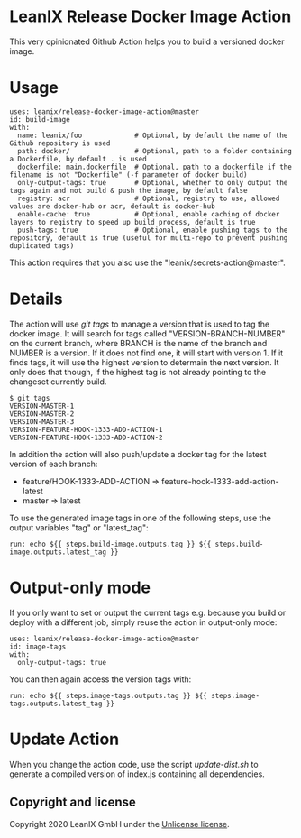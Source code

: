 # LeanIX Release Docker Image Action

This very opinionated Github Action helps you to build a versioned docker image.

# Usage

```
uses: leanix/release-docker-image-action@master
id: build-image
with:
  name: leanix/foo             # Optional, by default the name of the Github repository is used
  path: docker/                # Optional, path to a folder containing a Dockerfile, by default . is used
  dockerfile: main.dockerfile  # Optional, path to a dockerfile if the filename is not "Dockerfile" (-f parameter of docker build)
  only-output-tags: true       # Optional, whether to only output the tags again and not build & push the image, by default false
  registry: acr                # Optional, registry to use, allowed values are docker-hub or acr, default is docker-hub
  enable-cache: true           # Optional, enable caching of docker layers to registry to speed up build process, default is true
  push-tags: true              # Optional, enable pushing tags to the repository, default is true (useful for multi-repo to prevent pushing duplicated tags)
```

This action requires that you also use the "leanix/secrets-action@master".

# Details

The action will use *git tags* to manage a version that is used to tag the docker image. It will search for tags called "VERSION-BRANCH-NUMBER" on the current branch, where BRANCH is the name of the branch and NUMBER is a version. If it does not find one, it will start with version 1.
If it finds tags, it will use the highest version to determain the next version. It only does that though, if the highest tag is not already pointing to the changeset currently build.

```
$ git tags
VERSION-MASTER-1
VERSION-MASTER-2
VERSION-MASTER-3
VERSION-FEATURE-HOOK-1333-ADD-ACTION-1
VERSION-FEATURE-HOOK-1333-ADD-ACTION-2
```

In addition the action will also push/update a docker tag for the latest version of each branch:
* feature/HOOK-1333-ADD-ACTION => feature-hook-1333-add-action-latest
* master => latest

To use the generated image tags in one of the following steps, use the output variables "tag" or "latest_tag":

```
run: echo ${{ steps.build-image.outputs.tag }} ${{ steps.build-image.outputs.latest_tag }}
```

# Output-only mode

If you only want to set or output the current tags e.g. because you build or deploy with a different job, simply reuse the action in output-only mode:

```
uses: leanix/release-docker-image-action@master
id: image-tags
with:
  only-output-tags: true
```

You can then again access the version tags with:
```
run: echo ${{ steps.image-tags.outputs.tag }} ${{ steps.image-tags.outputs.latest_tag }}
```

# Update Action

When you change the action code, use the script *update-dist.sh* to generate a compiled version of index.js containing all dependencies.

## Copyright and license

Copyright 2020 LeanIX GmbH under the [Unlicense license](LICENSE).